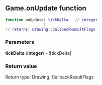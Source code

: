 ## Game.onUpdate function


```lua
function onUpdate( tickDelta   // integer
                 )
// returns: Drawing::CallbackResultFlags
```


### Parameters

**tickDelta** (**integer**) - ![tickDelta]

### Return value

Return type: Drawing::CallbackResultFlags

